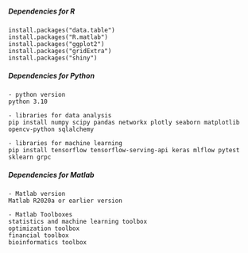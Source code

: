 
##### Dependencies for R
```
install.packages("data.table")
install.packages("R.matlab")
install.packages("ggplot2")
install.packages("gridExtra")
install.packages("shiny")
```

##### Dependencies for Python
```
- python version
python 3.10

- libraries for data analysis
pip install numpy scipy pandas networkx plotly seaborn matplotlib opencv-python sqlalchemy

- libraries for machine learning
pip install tensorflow tensorflow-serving-api keras mlflow pytest sklearn grpc
```

##### Dependencies for Matlab
```
- Matlab version
Matlab R2020a or earlier version

- Matlab Toolboxes
statistics and machine learning toolbox
optimization toolbox
financial toolbox
bioinformatics toolbox
```
